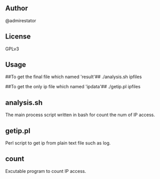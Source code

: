 Author
------
@admirestator

License
-------
GPLv3

Usage
-----
##To get the final file which named 'result'##
./analysis.sh ipfiles

##To get the only ip file which named 'ipdata'##
./getip.pl  ipfiles

analysis.sh
-----------
The main process script written in bash for count
the num of IP access.

getip.pl
--------
Perl script to get ip from plain text file such as log.

count
-----
Excutable program to count IP access.

